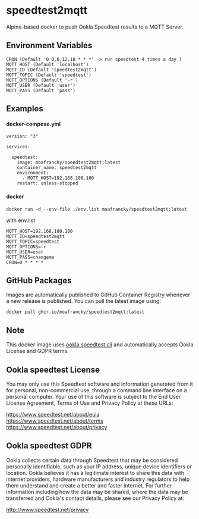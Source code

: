 # speedtest2mqtt

Alpine-based docker to push Ookla Speedtest results to a MQTT Server.

## Environment Variables

    CRON (Default '0 0,6,12,18 * * *' -> run speedtest 4 times a day )
    MQTT_HOST (Default 'localhost')
    MQTT_ID (Default 'speedtest2mqtt')
    MQTT_TOPIC (Default 'speedtest')
    MQTT_OPTIONS (Default '-r')
    MQTT_USER (Default 'user')
    MQTT_PASS (Default 'pass')

## Examples

#### docker-compose.yml

```
version: "3"

services:

  speedtest:
    image: moafrancky/speedtest2mqtt:latest
    container_name: speedtest2mqtt
    environment:
      - MQTT_HOST=192.168.100.100
    restart: unless-stopped
```

#### docker 

```
docker run -d --env-file ./env.list moafrancky/speedtest2mqtt:latest
```

with env.list

```
MQTT_HOST=192.168.100.100
MQTT_ID=speedtest2mqtt
MQTT_TOPIC=speedtest
MQTT_OPTIONS=-r
MQTT_USER=user
MQTT_PASS=changeme
CRON=0 * * * *
```
## GitHub Packages

Images are automatically published to GitHub Container Registry whenever a new release is published. You can pull the latest image using:

```
docker pull ghcr.io/moafrancky/speedtest2mqtt:latest
```

## Note

This docker image uses [ookla speedtest cli](https://www.speedtest.net/fr/apps/cli) and automatically 
accepts Ookla License and GDPR terms.
 
## Ookla speedtest License

You may only use this Speedtest software and information generated from it for personal, non-commercial use, through a command line interface on a personal computer. Your use of this software is subject to the End User License Agreement, Terms of Use and Privacy Policy at these URLs:

https://www.speedtest.net/about/eula
https://www.speedtest.net/about/terms
https://www.speedtest.net/about/privacy

## Ookla speedtest GDPR

Ookla collects certain data through Speedtest that may be considered
personally identifiable, such as your IP address, unique device
identifiers or location. Ookla believes it has a legitimate interest
to share this data with internet providers, hardware manufacturers and
industry regulators to help them understand and create a better and
faster internet. For further information including how the data may be
shared, where the data may be transferred and Ookla's contact details,
please see our Privacy Policy at:

http://www.speedtest.net/privacy
